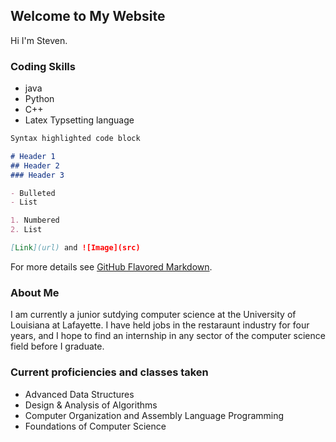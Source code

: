## Welcome to My Website

Hi I'm Steven. 

### Coding Skills
* java
* Python
* C++
* Latex Typsetting language


```markdown
Syntax highlighted code block

# Header 1
## Header 2
### Header 3

- Bulleted
- List

1. Numbered
2. List

[Link](url) and ![Image](src)
```

For more details see [GitHub Flavored Markdown](https://guides.github.com/features/mastering-markdown/).

### About Me
I am currently a junior sutdying computer science at the University of Louisiana at Lafayette. I have held jobs in the restaraunt industry for four years, and I hope to find an internship in any sector of the computer science field before I graduate.



### Current proficiencies and classes taken
* Advanced Data Structures 
* Design & Analysis of Algorithms
* Computer Organization and Assembly Language Programming
* Foundations of Computer Science
